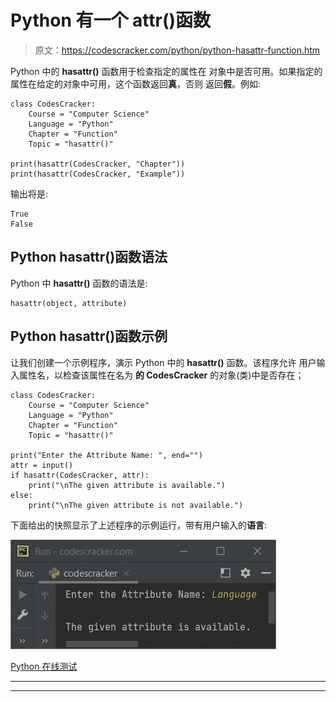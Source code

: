 # Python 有一个 attr()函数

> 原文：<https://codescracker.com/python/python-hasattr-function.htm>

Python 中的 **hasattr()** 函数用于检查指定的属性在 对象中是否可用。如果指定的属性在给定的对象中可用，这个函数返回**真**，否则 返回**假**。例如:

```
class CodesCracker:
    Course = "Computer Science"
    Language = "Python"
    Chapter = "Function"
    Topic = "hasattr()"

print(hasattr(CodesCracker, "Chapter"))
print(hasattr(CodesCracker, "Example"))
```

输出将是:

```
True
False
```

## Python hasattr()函数语法

Python 中 **hasattr()** 函数的语法是:

```
hasattr(object, attribute)
```

## Python hasattr()函数示例

让我们创建一个示例程序，演示 Python 中的 **hasattr()** 函数。该程序允许 用户输入属性名，以检查该属性在名为 **的 CodesCracker** 的对象(类)中是否存在；

```
class CodesCracker:
    Course = "Computer Science"
    Language = "Python"
    Chapter = "Function"
    Topic = "hasattr()"

print("Enter the Attribute Name: ", end="")
attr = input()
if hasattr(CodesCracker, attr):
    print("\nThe given attribute is available.")
else:
    print("\nThe given attribute is not available.")
```

下面给出的快照显示了上述程序的示例运行，带有用户输入的**语言**:

![Python hasattr function](img/5a4b6ce9b1b20c8a46df823970f290e8.png)

[Python 在线测试](/exam/showtest.php?subid=10)

* * *

* * *